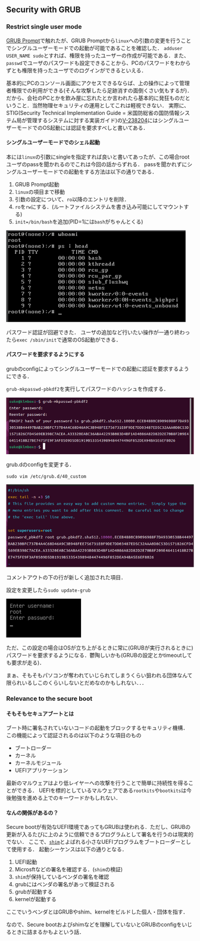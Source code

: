 ## Security with GRUB
### Restrict single user mode
[GRUB Prompt](README.md#grub-prompt)で触れたが、GRUB Promptから`linux`への引数の変更を行うことでシングルユーザーモードでの起動が可能であることを確認した．
`adduser USER_NAME sudo`とすれば、権限を持ったユーザーの作成が可能である．また、`passwd`でユーザのパスワードも設定できることから、PCのパスワードをわからずとも権限を持ったユーザでのログインができるといえる．

基本的にPCのコンソール画面にアクセスできるならば、上の操作によって管理者権限での利用ができる(そんな攻撃したら足跡消すの面倒くさい気もするが)．
だから、会社のPCとかを飲み屋に忘れたとか言われたら基本的に発狂ものだということ．当然物理セキュリティの運用としてこれは軽視できない．
実際に、STIG(Security Technical Implementation Guide = 米国防総省の国防情報システム局が管理するシステムに対する実装ガイド)の[V-238204](https://www.stigviewer.com/stig/canonical_ubuntu_20.04_lts/2021-03-23/finding/V-238204)にはシングルユーザーモードでのOS起動には認証を要求すべしと書いてある．

#### シングルユーザーモードでのシェル起動
本には`linux`の引数にsingleを指定すれば良いと書いてあったが、この場合rootユーザのpassを聞かれるのでこれは今回の話からずれる．
passを聞かれずにシングルユーザーモードでの起動をする方法は以下の通りである．
1. GRUB Prompt起動
2. `linux`の項目まで移動
3. 引数の設定について、`ro`以降のエントリを削除．
4. `ro`を`rw`にする．(ルートファイルシステムを書き込み可能にしてマウントする)
5. `init=/bin/bash`を追加(PID=1には`bash`がちゃんとくる)

![single user](img/singleuser.png)

パスワード認証が回避できた．
ユーザの追加など行いたい操作が一通り終わったら`exec /sbin/init`で通常のOS起動ができる．

#### パスワードを要求するようにする
grubのconfigによってシングルユーザーモードでの起動に認証を要求するようにできる．

`grub-mkpasswd-pbkdf2`を実行してパスワードのハッシュを作成する．

![mkpasswd](img/pbkfd.png)

grub.dのconfigを変更する．
```
sudo vim /etc/grub.d/40_custom
```

![config](img/40_custom.png)

コメントアウトの下の行が新しく追加された項目．

設定を変更したら`sudo update-grub`

![auth](img/root.png)

ただ、この設定の場合はOSが立ち上がるときに常に(GRUBが実行されるときに)パスワードを要求するようになる．鬱陶しいかも(GRUBの設定とかtimeoutしても要求が走る)．

まぁ、そもそもパソコンが奪われていじられてしまうくらい狙われる団体なんて限られいるしこのくらいしないとだめなのかもしれない．．．


### Relevance to the secure boot
#### そもそもセキュアブートとは
ブート時に署名されていないコードの起動をブロックするセキュリティ機構．
この機能によって認証されるのは以下のような項目のもの
* ブートローダー
* カーネル
* カーネルモジュール
* UEFIアプリケーション

最新のマルウェアはより低レイヤーへの攻撃を行うことで簡単に持続性を得ることができる．
UEFIを標的としているマルウェアである`rootkits`や`bootkits`は今後勉強を進める上でのキーワードかもしれない．

#### なんの関係があるの？
Secure bootが有効なUEFI環境であってもGRUBは使われる．ただし、GRUBの更新が入るたびに上のように信頼できるプログラムとして署名を行うのは現実的でない．
ここで、[`shim`](https://github.com/rhboot/shim)とよばれる小さなUEFIプログラムをブートローダーとして使用する．
起動シーケンスは以下の通りとなる．
1. UEFI起動
2. Microsftなどの署名を確認する．(`shim`の検証)
3. `shim`が保持しているベンダの署名を確認
4. grubにはベンダの署名があって検証される
5. grubが起動する
6. kernelが起動する

ここでいうベンダとはGRUBやshim、kernelをビルドした個人・団体を指す．

なので、Secure bootおよびshimなどを理解していないとGRUBのconfigをいじるときに詰まるかもよという話．